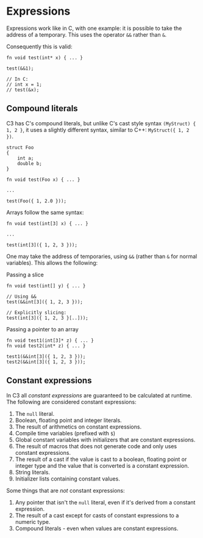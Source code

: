 # Expressions

Expressions work like in C, with one example: it is possible to take the address of a temporary. This uses the operator `&&` rather than `&`.

Consequently this is valid:

```
fn void test(int* x) { ... }

test(&&1);

// In C:
// int x = 1;
// test(&x);
```

## Compound literals

C3 has C's compound literals, but unlike C's cast style syntax `(MyStruct) { 1, 2 }`, it uses a slightly different syntax, similar to C++: `MyStruct({ 1, 2 })`.

```
struct Foo
{
    int a;
    double b;
}

fn void test(Foo x) { ... }

... 

test(Foo({ 1, 2.0 }));
```

Arrays follow the same syntax:

```
fn void test(int[3] x) { ... }

...

test(int[3]({ 1, 2, 3 }));
```

One may take the address of temporaries, using `&&` (rather than `&` for normal variables). This allows the following:

Passing a slice
```
fn void test(int[] y) { ... }

// Using &&
test(&&int[3]({ 1, 2, 3 }));

// Explicitly slicing:
test(int[3]({ 1, 2, 3 }[..]));
```

Passing a pointer to an array
```
fn void test1(int[3]* z) { ... }
fn void test2(int* z) { ... }

test1(&&int[3]({ 1, 2, 3 }));
test2(&&int[3]({ 1, 2, 3 }));
```

## Constant expressions

In C3 all _constant expressions_ are guaranteed to be calculated at runtime. The following are considered constant expressions:

1. The `null` literal.
2. Boolean, floating point and integer literals.
3. The result of arithmetics on constant expressions.
4. Compile time variables (prefixed with `$`)
5. Global constant variables with initializers that are constant expressions.
6. The result of macros that does not generate code and only uses constant expressions.
7. The result of a cast if the value is cast to a boolean, floating point or integer type and the value that is converted is a constant expression.
8. String literals.
9. Initializer lists containing constant values.

Some things that are *not* constant expressions:

1. Any pointer that isn't the `null` literal, even if it's derived from a constant expression.
2. The result of a cast except for casts of constant expressions to a numeric type.
3. Compound literals - even when values are constant expressions.
